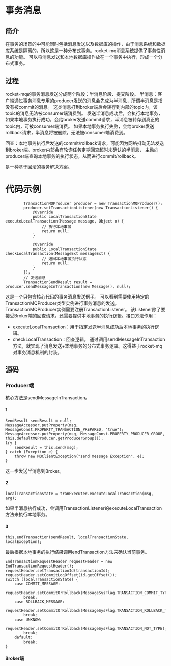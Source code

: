 # 事务消息

## 简介
在事务的场景的中可能同时包括消息发送以及数据库的操作，由于消息系统和数据库系统是隔离的，所以这是一种分布式事务。rocket-mq消息系统提供了事务性消息的功能。
可以将消息发送和本地数据库操作放在一个事务中执行，形成一个分布式事务。

## 过程
rocket-mq的事务消息发送分成两个阶段：半消息阶段、提交阶段。
半消息：客户端通过事务消息专用的producer发送的消息会先成为半消息，所谓半消息是指没有被commit的消息。
这类消息打到broker端后会转存到内部的topic内，该topic的消息无法被consumer端消费到。
发送半消息成功后，会执行本地事务，如果本地事务执行成功，会给broker发送commit请求，半消息被转存到真正的topic内，可被consumer端消费。
如果本地事务执行失败，会给broker发送rollback请求，半消息将被删除，无法被consumer端消费到。

回查：本地事务执行后发送的commit/rollback请求，可能因为网络抖动无法发送到broker端。broker内部会有轮询任务定期回查超时未确认的半消息，
主动向producer端查询本地事务的执行状态，从而进行commit/rollback。

是一种基于回滚的事务解决方案。

# 代码示例
```
        TransactionMQProducer producer = new TransactionMQProducer();
        producer.setTransactionListener(new TransactionListener() {
            @Override
            public LocalTransactionState executeLocalTransaction(Message message, Object o) {
                // 执行本地事务
                return null;
            }

            @Override
            public LocalTransactionState checkLocalTransaction(MessageExt messageExt) {
                // 返回本地事务执行状态
                return null;
            }
        });
        // 发送消息
        TransactionSendResult result = producer.sendMessageInTransaction(new Message(), null);
```
这是一个只包含核心代码的事务消息发送例子。
可以看到需要使用特定的TransactionMQProducer类型实例进行事务消息的发送。TransactionMQProducer实例需要注册TransactionListener。
该Listener除了要接受Broker端的回查请求，还需要提供本地事务的执行逻辑。接口方法作用：
- executeLocalTransaction：用于指定发送半消息成功后本地事务的执行逻辑。
- checkLocalTransaction：回查逻辑。
通过调用sendMessageInTransaction方法，就实现了消息发送+本地事务的分布式事务逻辑。这得益于rocket-mq对事务消息机制的封装。

## 源码

### Producer端
核心方法是sendMessageInTransaction。

#### 1
```
SendResult sendResult = null;
MessageAccessor.putProperty(msg, MessageConst.PROPERTY_TRANSACTION_PREPARED, "true");
MessageAccessor.putProperty(msg, MessageConst.PROPERTY_PRODUCER_GROUP, this.defaultMQProducer.getProducerGroup());
try {
    sendResult = this.send(msg);
} catch (Exception e) {
    throw new MQClientException("send message Exception", e);
}
```
这一步发送半消息到Broker。

#### 2
```
localTransactionState = tranExecuter.executeLocalTransaction(msg, arg);
```
如果半消息执行成功，会调用TransactionListener的executeLocalTransaction方法来执行本地事务。

#### 3
```
this.endTransaction(sendResult, localTransactionState, localException);
```
最后根据本地事务的执行结果调用endTransaction方法来确认当前事务。
```
EndTransactionRequestHeader requestHeader = new EndTransactionRequestHeader();
requestHeader.setTransactionId(transactionId);
requestHeader.setCommitLogOffset(id.getOffset());
switch (localTransactionState) {
    case COMMIT_MESSAGE:
        requestHeader.setCommitOrRollback(MessageSysFlag.TRANSACTION_COMMIT_TYPE);
        break;
    case ROLLBACK_MESSAGE:
        requestHeader.setCommitOrRollback(MessageSysFlag.TRANSACTION_ROLLBACK_TYPE);
        break;
    case UNKNOW:
        requestHeader.setCommitOrRollback(MessageSysFlag.TRANSACTION_NOT_TYPE);
        break;
    default:
        break;
}
```

#### Broker端
